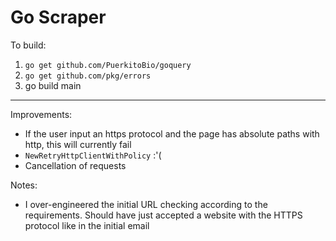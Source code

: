 # Go Scraper

To build:

1. `go get github.com/PuerkitoBio/goquery`
2. `go get github.com/pkg/errors`
3. go build main

---

Improvements:

* If the user input an https protocol and the page has absolute paths with http, this will currently fail
* `NewRetryHttpClientWithPolicy` :'(
* Cancellation of requests

Notes:

* I over-engineered the initial URL checking according to the requirements. Should have just accepted a website with the
HTTPS protocol like in the initial email